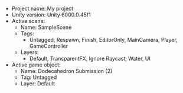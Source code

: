 <!-- UNITY CODE ASSIST INSTRUCTIONS START -->
- Project name: My project
- Unity version: Unity 6000.0.45f1
- Active scene:
  - Name: SampleScene
  - Tags:
    - Untagged, Respawn, Finish, EditorOnly, MainCamera, Player, GameController
  - Layers:
    - Default, TransparentFX, Ignore Raycast, Water, UI
- Active game object:
  - Name: Dodecahedron Submission (2)
  - Tag: Untagged
  - Layer: Default
<!-- UNITY CODE ASSIST INSTRUCTIONS END -->